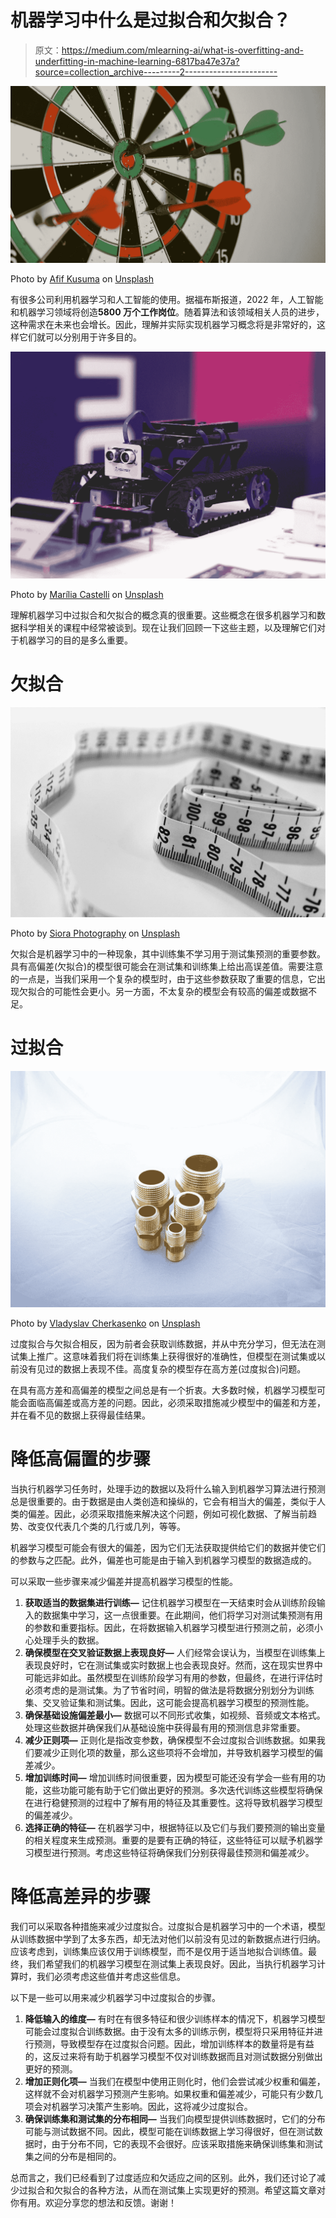 # 机器学习中什么是过拟合和欠拟合？

> 原文：<https://medium.com/mlearning-ai/what-is-overfitting-and-underfitting-in-machine-learning-6817ba47e37a?source=collection_archive---------2----------------------->

![](img/5d81023fa030de973bef24b2d3e33b7d.png)

Photo by [Afif Kusuma](https://unsplash.com/@javaistan?utm_source=medium&utm_medium=referral) on [Unsplash](https://unsplash.com?utm_source=medium&utm_medium=referral)

有很多公司利用机器学习和人工智能的使用。据福布斯报道，2022 年，人工智能和机器学习领域将创造**5800 万个工作岗位**。随着算法和该领域相关人员的进步，这种需求在未来也会增长。因此，理解并实际实现机器学习概念将是非常好的，这样它们就可以分别用于许多目的。

![](img/85a59de5fd5aec6b376fc6abe5a9cd4e.png)

Photo by [Marília Castelli](https://unsplash.com/@liacastelli?utm_source=medium&utm_medium=referral) on [Unsplash](https://unsplash.com?utm_source=medium&utm_medium=referral)

理解机器学习中过拟合和欠拟合的概念真的很重要。这些概念在很多机器学习和数据科学相关的课程中经常被谈到。现在让我们回顾一下这些主题，以及理解它们对于机器学习的目的是多么重要。

# **欠拟合**

![](img/3aa3362e0d1801b80016b2a06ebf471e.png)

Photo by [Siora Photography](https://unsplash.com/@siora18?utm_source=medium&utm_medium=referral) on [Unsplash](https://unsplash.com?utm_source=medium&utm_medium=referral)

欠拟合是机器学习中的一种现象，其中训练集不学习用于测试集预测的重要参数。具有高偏差(欠拟合)的模型很可能会在测试集和训练集上给出高误差值。需要注意的一点是，当我们采用一个复杂的模型时，由于这些参数获取了重要的信息，它出现欠拟合的可能性会更小。另一方面，不太复杂的模型会有较高的偏差或数据不足。

# **过拟合**

![](img/89176ff17f669d1d064b5cbca61033d0.png)

Photo by [Vladyslav Cherkasenko](https://unsplash.com/@vl_cherkasenko?utm_source=medium&utm_medium=referral) on [Unsplash](https://unsplash.com?utm_source=medium&utm_medium=referral)

过度拟合与欠拟合相反，因为前者会获取训练数据，并从中充分学习，但无法在测试集上推广。这意味着我们将在训练集上获得很好的准确性，但模型在测试集或以前没有见过的数据上表现不佳。高度复杂的模型存在高方差(过度拟合)问题。

在具有高方差和高偏差的模型之间总是有一个折衷。大多数时候，机器学习模型可能会面临高偏差或高方差的问题。因此，必须采取措施减少模型中的偏差和方差，并在看不见的数据上获得最佳结果。

# **降低高偏置的步骤**

当执行机器学习任务时，处理手边的数据以及将什么输入到机器学习算法进行预测总是很重要的。由于数据是由人类创造和操纵的，它会有相当大的偏差，类似于人类的偏差。因此，必须采取措施来解决这个问题，例如可视化数据、了解当前趋势、改变仅代表几个类的几行或几列，等等。

机器学习模型可能会有很大的偏差，因为它们无法获取提供给它们的数据并使它们的参数与之匹配。此外，偏差也可能是由于输入到机器学习模型的数据造成的。

可以采取一些步骤来减少偏差并提高机器学习模型的性能。

1.  **获取适当的数据集进行训练—** 记住机器学习模型在一天结束时会从训练阶段输入的数据集中学习，这一点很重要。在此期间，他们将学习对测试集预测有用的参数和重要指标。因此，在将数据输入机器学习模型进行预测之前，必须小心处理手头的数据。
2.  **确保模型在交叉验证数据上表现良好—** 人们经常会误认为，当模型在训练集上表现良好时，它在测试集或实时数据上也会表现良好。然而，这在现实世界中可能远非如此。虽然模型在训练阶段学习有用的参数，但最终，在进行评估时必须考虑的是测试集。为了节省时间，明智的做法是将数据分别划分为训练集、交叉验证集和测试集。因此，这可能会提高机器学习模型的预测性能。
3.  **确保基础设施偏差最小—** 数据可以不同形式收集，如视频、音频或文本格式。处理这些数据并确保我们从基础设施中获得最有用的预测信息非常重要。
4.  **减少正则项—** 正则化是指改变参数，确保模型不会过度拟合训练数据。如果我们要减少正则化项的数量，那么这些项将不会增加，并导致机器学习模型的偏差减少。
5.  **增加训练时间—** 增加训练时间很重要，因为模型可能还没有学会一些有用的功能，这些功能可能有助于它们做出更好的预测。多次迭代训练这些模型将确保在进行稳健预测的过程中了解有用的特征及其重要性。这将导致机器学习模型的偏差减少。
6.  **选择正确的特征—** 在机器学习中，根据特征以及它们与我们要预测的输出变量的相关程度来生成预测。重要的是要有正确的特征，这些特征可以赋予机器学习模型进行预测。考虑这些特征将确保我们分别获得最佳预测和偏差减少。

# **降低高差异的步骤**

我们可以采取各种措施来减少过度拟合。过度拟合是机器学习中的一个术语，模型从训练数据中学到了太多东西，却无法对他们以前没有见过的新数据点进行归纳。应该考虑到，训练集应该仅用于训练模型，而不是仅用于适当地拟合训练值。最终，我们希望我们的机器学习模型在测试集上表现良好。因此，当执行机器学习计算时，我们必须考虑这些值并考虑这些信息。

以下是一些可以用来减少机器学习中过度拟合的步骤。

1.  **降低输入的维度—** 有时在有很多特征和很少训练样本的情况下，机器学习模型可能会过度拟合训练数据。由于没有太多的训练示例，模型将只采用特征并进行预测，导致模型存在过度拟合问题。因此，增加训练样本的数量将是有益的，这反过来将有助于机器学习模型不仅对训练数据而且对测试数据分别做出更好的预测。
2.  **增加正则化项—** 当我们在模型中使用正则化时，他们会尝试减少权重和偏差，这样就不会对机器学习预测产生影响。如果权重和偏差减少，可能只有少数几项会对机器学习决策产生影响。因此，这将减少过度拟合。
3.  **确保训练集和测试集的分布相同—** 当我们向模型提供训练数据时，它们的分布可能与测试数据不同。因此，模型可能在训练数据上学习得很好，但在测试数据时，由于分布不同，它的表现不会很好。应该采取措施来确保训练集和测试集之间的分布是相同的。

总而言之，我们已经看到了过度适应和欠适应之间的区别。此外，我们还讨论了减少过拟合和欠拟合的各种方法，从而在测试集上实现更好的预测。希望这篇文章对你有用。欢迎分享您的想法和反馈。谢谢！